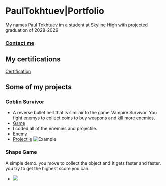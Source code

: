 # PaulTokhtuev|Portfolio
My names Paul Tokhtuev im a student at Skyline High with projected graduation of 2028-2029
### [Contact me](mailto:masterpaul562@gmail.com)
## My certifications 
[Certification](https://github.com/Masterpaul562/PaulTokhtuev-Portfolio/blob/main/Doc/Paul%20Tokhtuev_Game%20Development%20Fundamentals_12132024.pdf)
## Some of my projects
### Goblin Survivor 
* A reverse bullet hell that is similair to the game Vampire Survivor. You fight enemys to collect coins to buy weapons and kill more enemies. 
* [Game](https://github.com/Masterpaul562/gamedevteam3)
* I coded all of the enemies and projectile. 
* [Enemy](https://github.com/Masterpaul562/gamedevteam3/blob/main/src/GoblinSurvivor/Enemy.pde)
* [Projectile](https://github.com/Masterpaul562/gamedevteam3/blob/main/src/GoblinSurvivor/Projectile.pde)
![Example](https://github.com/user-attachments/assets/8130b81b-2845-40ff-9e15-cf82af3bc646)
### Shape Game
A simple demo. you move to collect the object and it gets faster and faster. you try to get the highest score you can.  
* ![](https://github.com/Masterpaul562/PaulTokhtuev-Portfolio/blob/main/ShapeGame/ShapeGame.pde)
